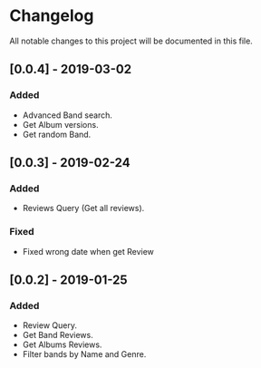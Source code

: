 # Changelog
All notable changes to this project will be documented in this file.

## [0.0.4] - 2019-03-02
### Added
- Advanced Band search.
- Get Album versions.
- Get random Band.

## [0.0.3] - 2019-02-24
### Added
- Reviews Query (Get all reviews).

### Fixed
- Fixed wrong date when get Review

## [0.0.2] - 2019-01-25
### Added
- Review Query.
- Get Band Reviews.
- Get Albums Reviews.
- Filter bands by Name and Genre.

